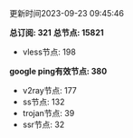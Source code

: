 更新时间2023-09-23 09:45:46

**总订阅: 321**
**总节点: 15821**
- vless节点: 198

**google ping有效节点: 380**
- v2ray节点: 177
- ss节点: 132
- trojan节点: 39
- ssr节点: 32
